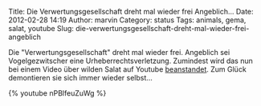 Title: Die  Verwertungsgesellschaft dreht mal wieder frei Angeblich...
Date: 2012-02-28 14:19
Author: marvin
Category: status
Tags: animals, gema, salat, youtube
Slug: die-verwertungsgesellschaft-dreht-mal-wieder-frei-angeblich

Die "Verwertungsgesellschaft" dreht mal wieder frei. Angeblich sei
Vogelgezwitscher eine Urheberrechtsverletzung. Zumindest wird das nun
bei einem Video über wilden Salat auf Youtube
[beanstandet](http://goo.gl/6vnHa). Zum Glück demontieren sie sich immer
wieder selbst...

{% youtube nPBlfeuZuWg %}


